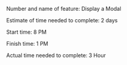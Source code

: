 Number and name of feature: Display a Modal

Estimate of time needed to complete: 2 days

Start time: 8 PM

Finish time: 1 PM

Actual time needed to complete: 3 Hour
